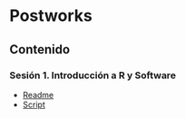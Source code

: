 # Postworks

## Contenido

### Sesión 1. Introducción a R y Software

* [Readme](./Readme.md)
* [Script](./S1/postworkS1.R)
